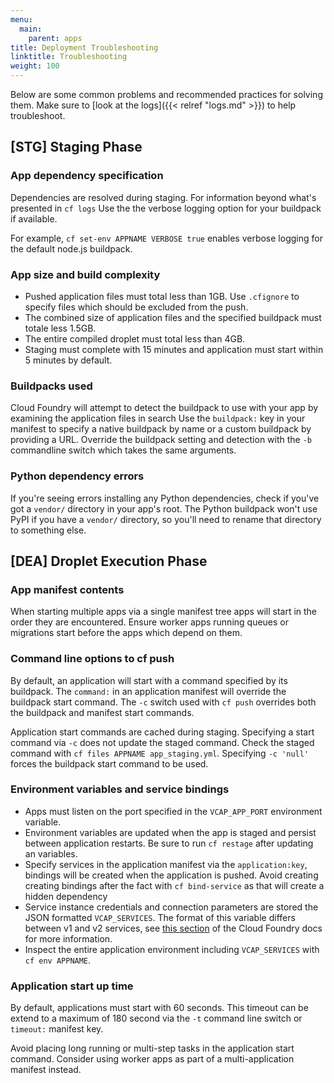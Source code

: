 ```yaml
---
menu:
  main:
    parent: apps
title: Deployment Troubleshooting
linktitle: Troubleshooting
weight: 100
---
```


Below are some common problems and recommended practices for solving them. Make sure to [look at the logs]({{< relref "logs.md" >}}) to help troubleshoot.

## [STG] Staging Phase

### App dependency specification

Dependencies are resolved during staging. For information beyond what's presented in `cf logs` Use the the verbose logging option for your buildpack if available.

For example, `cf set-env APPNAME VERBOSE true` enables verbose logging for the default node.js buildpack.

### App size and build complexity

- Pushed application files must total less than 1GB. Use `.cfignore` to specify files which should be excluded from the push.
- The combined size of application files and the specified buildpack must totale less 1.5GB.
- The entire compiled droplet must total less than 4GB.
- Staging must complete with 15 minutes and application must start within 5 minutes by default.

### Buildpacks used

Cloud Foundry will attempt to detect the buildpack to use with your app by examining the application files in search Use the `buildpack:` key in your manifest to specify a native buildpack by name or a custom buildpack by providing a URL. Override the buildpack setting and detection with the `-b` commandline switch which takes the same arguments.

### Python dependency errors

If you're seeing errors installing any Python dependencies, check if you've got a `vendor/` directory in your app's root. The Python buildpack won't use PyPI if you have a `vendor/` directory, so you'll need to rename that directory to something else.

## [DEA] Droplet Execution Phase

### App manifest contents

When starting multiple apps via a single manifest tree apps will start in the order they are encountered. Ensure worker apps running queues or migrations start before the apps which depend on them.

### Command line options to cf push

By default, an application will start with a command specified by its buildpack. The `command:` in an application manifest will override the buildpack start command. The `-c` switch used with `cf push` overrides both the buildpack and manifest start commands.

Application start commands are cached during staging. Specifying a start command via `-c` does not update the staged command. Check the staged command with `cf files APPNAME app_staging.yml`. Specifying `-c 'null'` forces the buildpack start command to be used.

### Environment variables and service bindings

- Apps must listen on the port specified in the `VCAP_APP_PORT` environment variable.
- Environment variables are updated when the app is staged and persist between application restarts. Be sure to run `cf restage` after updating an variables.
- Specify services in the application manifest via the `application:key`, bindings will be created when the application is pushed. Avoid creating creating bindings after the fact with `cf bind-service` as that will create a hidden dependency
- Service instance credentials and connection parameters are stored the JSON formatted `VCAP_SERVICES`. The format of this variable differs between v1 and v2 services, see [this section](http://docs.cloudfoundry.org/devguide/deploy-apps/environment-variable.html#VCAP-SERVICES) of the Cloud Foundry docs for more information.
- Inspect the entire application environment including `VCAP_SERVICES` with `cf env APPNAME`.

### Application start up time

By default, applications must start with 60 seconds. This timeout can be extend to a maximum of 180 second via the `-t` command line switch or `timeout:` manifest key.

Avoid placing long running or multi-step tasks in the application start command. Consider using worker apps as part of a multi-application manifest instead.
